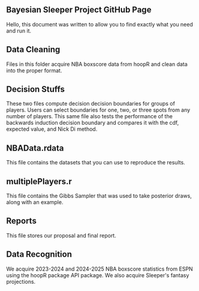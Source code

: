 ## Bayesian Sleeper Project GitHub Page

Hello, this document was written to allow you to find exactly what you need and run it. 

## Data Cleaning

Files in this folder acquire NBA boxscore data from hoopR and clean data into the proper format.

## Decision Stuffs

These two files compute decision decision boundaries for groups of players.
Users can select boundaries for one, two, or three spots from any number of players.
This same file also tests the performance of the backwards induction decision boundary and
compares it with the cdf, expected value, and Nick Di method.

## NBAData.rdata

This file contains the datasets that you can use to reproduce the results. 

## multiplePlayers.r

This file contains the Gibbs Sampler that was used to take posterior draws, along with an example.

## Reports

This file stores our proposal and final report.

## Data Recognition
We acquire 2023-2024 and 2024-2025 NBA boxscore statistics from ESPN using the hoopR package API package. We also acquire Sleeper's fantasy projections.
